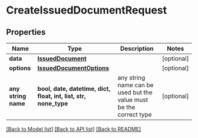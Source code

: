 # CreateIssuedDocumentRequest


## Properties
Name | Type | Description | Notes
------------ | ------------- | ------------- | -------------
**data** | [**IssuedDocument**](IssuedDocument.md) |  | [optional] 
**options** | [**IssuedDocumentOptions**](IssuedDocumentOptions.md) |  | [optional] 
**any string name** | **bool, date, datetime, dict, float, int, list, str, none_type** | any string name can be used but the value must be the correct type | [optional]

[[Back to Model list]](../README.md#documentation-for-models) [[Back to API list]](../README.md#documentation-for-api-endpoints) [[Back to README]](../README.md)


